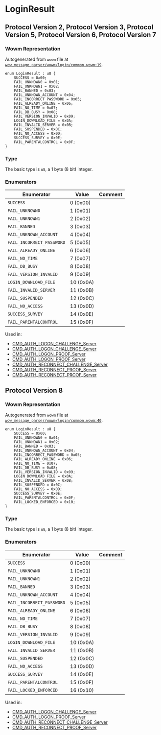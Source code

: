 # LoginResult

## Protocol Version 2, Protocol Version 3, Protocol Version 5, Protocol Version 6, Protocol Version 7

### Wowm Representation

Autogenerated from `wowm` file at [`wow_message_parser/wowm/login/common.wowm:19`](https://github.com/gtker/wow_messages/tree/main/wow_message_parser/wowm/login/common.wowm#L19).

```rust,ignore
enum LoginResult : u8 {
    SUCCESS = 0x00;
    FAIL_UNKNOWN0 = 0x01;
    FAIL_UNKNOWN1 = 0x02;
    FAIL_BANNED = 0x03;
    FAIL_UNKNOWN_ACCOUNT = 0x04;
    FAIL_INCORRECT_PASSWORD = 0x05;
    FAIL_ALREADY_ONLINE = 0x06;
    FAIL_NO_TIME = 0x07;
    FAIL_DB_BUSY = 0x08;
    FAIL_VERSION_INVALID = 0x09;
    LOGIN_DOWNLOAD_FILE = 0x0A;
    FAIL_INVALID_SERVER = 0x0B;
    FAIL_SUSPENDED = 0x0C;
    FAIL_NO_ACCESS = 0x0D;
    SUCCESS_SURVEY = 0x0E;
    FAIL_PARENTALCONTROL = 0x0F;
}
```
### Type
The basic type is `u8`, a 1 byte (8 bit) integer.
### Enumerators
| Enumerator | Value  | Comment |
| --------- | -------- | ------- |
| `SUCCESS` | 0 (0x00) |  |
| `FAIL_UNKNOWN0` | 1 (0x01) |  |
| `FAIL_UNKNOWN1` | 2 (0x02) |  |
| `FAIL_BANNED` | 3 (0x03) |  |
| `FAIL_UNKNOWN_ACCOUNT` | 4 (0x04) |  |
| `FAIL_INCORRECT_PASSWORD` | 5 (0x05) |  |
| `FAIL_ALREADY_ONLINE` | 6 (0x06) |  |
| `FAIL_NO_TIME` | 7 (0x07) |  |
| `FAIL_DB_BUSY` | 8 (0x08) |  |
| `FAIL_VERSION_INVALID` | 9 (0x09) |  |
| `LOGIN_DOWNLOAD_FILE` | 10 (0x0A) |  |
| `FAIL_INVALID_SERVER` | 11 (0x0B) |  |
| `FAIL_SUSPENDED` | 12 (0x0C) |  |
| `FAIL_NO_ACCESS` | 13 (0x0D) |  |
| `SUCCESS_SURVEY` | 14 (0x0E) |  |
| `FAIL_PARENTALCONTROL` | 15 (0x0F) |  |

Used in:
* [CMD_AUTH_LOGON_CHALLENGE_Server](cmd_auth_logon_challenge_server.md)
* [CMD_AUTH_LOGON_CHALLENGE_Server](cmd_auth_logon_challenge_server.md)
* [CMD_AUTH_LOGON_PROOF_Server](cmd_auth_logon_proof_server.md)
* [CMD_AUTH_LOGON_PROOF_Server](cmd_auth_logon_proof_server.md)
* [CMD_AUTH_RECONNECT_CHALLENGE_Server](cmd_auth_reconnect_challenge_server.md)
* [CMD_AUTH_RECONNECT_PROOF_Server](cmd_auth_reconnect_proof_server.md)
* [CMD_AUTH_RECONNECT_PROOF_Server](cmd_auth_reconnect_proof_server.md)

## Protocol Version 8

### Wowm Representation

Autogenerated from `wowm` file at [`wow_message_parser/wowm/login/common.wowm:40`](https://github.com/gtker/wow_messages/tree/main/wow_message_parser/wowm/login/common.wowm#L40).

```rust,ignore
enum LoginResult : u8 {
    SUCCESS = 0x00;
    FAIL_UNKNOWN0 = 0x01;
    FAIL_UNKNOWN1 = 0x02;
    FAIL_BANNED = 0x03;
    FAIL_UNKNOWN_ACCOUNT = 0x04;
    FAIL_INCORRECT_PASSWORD = 0x05;
    FAIL_ALREADY_ONLINE = 0x06;
    FAIL_NO_TIME = 0x07;
    FAIL_DB_BUSY = 0x08;
    FAIL_VERSION_INVALID = 0x09;
    LOGIN_DOWNLOAD_FILE = 0x0A;
    FAIL_INVALID_SERVER = 0x0B;
    FAIL_SUSPENDED = 0x0C;
    FAIL_NO_ACCESS = 0x0D;
    SUCCESS_SURVEY = 0x0E;
    FAIL_PARENTALCONTROL = 0x0F;
    FAIL_LOCKED_ENFORCED = 0x10;
}
```
### Type
The basic type is `u8`, a 1 byte (8 bit) integer.
### Enumerators
| Enumerator | Value  | Comment |
| --------- | -------- | ------- |
| `SUCCESS` | 0 (0x00) |  |
| `FAIL_UNKNOWN0` | 1 (0x01) |  |
| `FAIL_UNKNOWN1` | 2 (0x02) |  |
| `FAIL_BANNED` | 3 (0x03) |  |
| `FAIL_UNKNOWN_ACCOUNT` | 4 (0x04) |  |
| `FAIL_INCORRECT_PASSWORD` | 5 (0x05) |  |
| `FAIL_ALREADY_ONLINE` | 6 (0x06) |  |
| `FAIL_NO_TIME` | 7 (0x07) |  |
| `FAIL_DB_BUSY` | 8 (0x08) |  |
| `FAIL_VERSION_INVALID` | 9 (0x09) |  |
| `LOGIN_DOWNLOAD_FILE` | 10 (0x0A) |  |
| `FAIL_INVALID_SERVER` | 11 (0x0B) |  |
| `FAIL_SUSPENDED` | 12 (0x0C) |  |
| `FAIL_NO_ACCESS` | 13 (0x0D) |  |
| `SUCCESS_SURVEY` | 14 (0x0E) |  |
| `FAIL_PARENTALCONTROL` | 15 (0x0F) |  |
| `FAIL_LOCKED_ENFORCED` | 16 (0x10) |  |

Used in:
* [CMD_AUTH_LOGON_CHALLENGE_Server](cmd_auth_logon_challenge_server.md)
* [CMD_AUTH_LOGON_PROOF_Server](cmd_auth_logon_proof_server.md)
* [CMD_AUTH_RECONNECT_CHALLENGE_Server](cmd_auth_reconnect_challenge_server.md)
* [CMD_AUTH_RECONNECT_PROOF_Server](cmd_auth_reconnect_proof_server.md)

